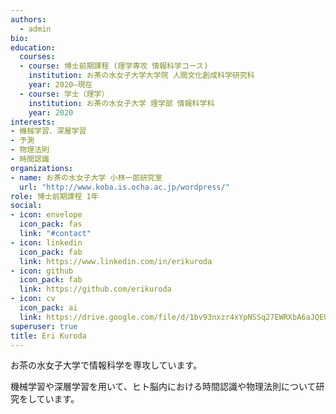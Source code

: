 ```yaml
---
authors:
  - admin
bio:
education:
  courses:
  - course: 博士前期課程 (理学専攻 情報科学コース)
    institution: お茶の水女子大学大学院 人間文化創成科学研究科
    year: 2020–現在
  - course: 学士（理学）
    institution: お茶の水女子大学 理学部 情報科学科
    year: 2020
interests:
- 機械学習、深層学習
- 予測
- 物理法則
- 時間認識
organizations:
- name: お茶の水女子大学 小林一郎研究室
  url: "http://www.koba.is.ocha.ac.jp/wordpress/"
role: 博士前期課程 1年
social: 
- icon: envelope
  icon_pack: fas
  link: "#contact"
- icon: linkedin
  icon_pack: fab
  link: https://www.linkedin.com/in/erikuroda
- icon: github
  icon_pack: fab
  link: https://github.com/erikuroda
- icon: cv
  icon_pack: ai
  link: https://drive.google.com/file/d/1bv93nxzr4xYpNSSq27EWRXbA6aJQEU3A/view?usp=sharing
superuser: true
title: Eri Kuroda
---
```

お茶の水女子大学で情報科学を専攻しています。

機械学習や深層学習を用いて、ヒト脳内における時間認識や物理法則について研究をしています。